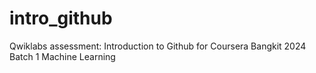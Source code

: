 # intro_github
Qwiklabs assessment: Introduction to Github for Coursera Bangkit 2024 Batch 1 Machine Learning
